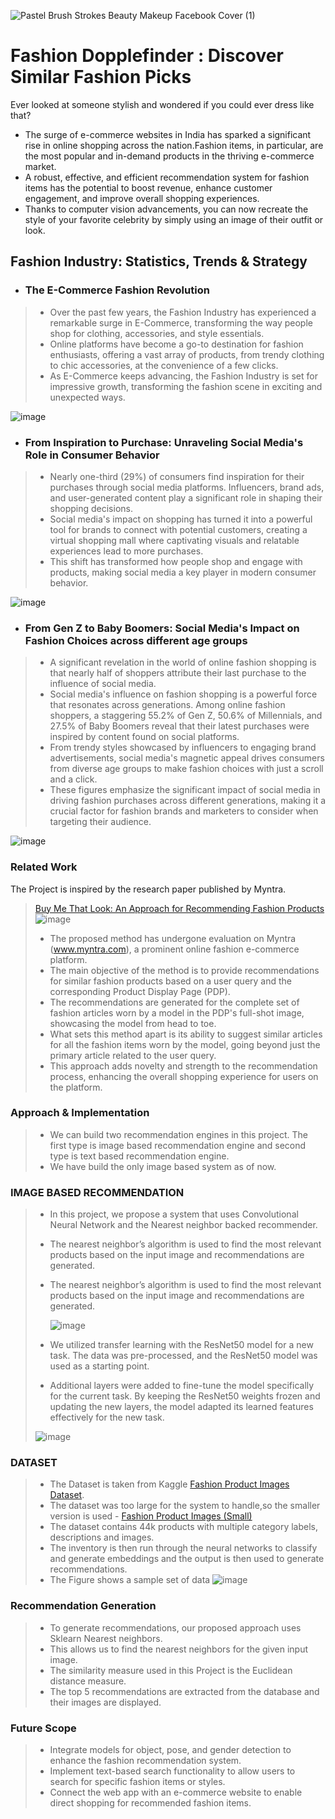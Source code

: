 ![Pastel Brush Strokes Beauty Makeup Facebook Cover (1)](https://github.com/MUSKAN1903/Fashion-Dopplefinder/assets/70433658/dd6277dc-afa8-4dfa-9239-b00d00e69553)


# Fashion Dopplefinder : Discover Similar Fashion Picks
Ever looked at someone stylish and wondered if you could ever dress like that?

 - The surge of e-commerce websites in India has sparked a significant rise in online shopping across the nation.Fashion items, in particular, are the most popular and in-demand products in the thriving e-commerce market.
 - A robust, effective, and efficient recommendation system for fashion items has the potential to boost revenue, enhance customer engagement, and improve overall shopping experiences.
 - Thanks to computer vision advancements, you can now recreate the style of your favorite celebrity by simply using an image of their outfit or look.

## Fashion Industry: Statistics, Trends & Strategy

- ### The E-Commerce Fashion Revolution
> - Over the past few years, the Fashion Industry has experienced a remarkable surge in E-Commerce, transforming the way people shop for clothing, accessories, and style essentials.
> - Online platforms have become a go-to destination for fashion enthusiasts, offering a vast array of products, from trendy clothing to chic accessories, at the convenience of a few clicks.
> - As E-Commerce keeps advancing, the Fashion Industry is set for impressive growth, transforming the fashion scene in exciting and unexpected ways.

 ![image](https://github.com/MUSKAN1903/Fashion-Dopplefinder/assets/70433658/7b6316fc-64ac-429d-8395-6ede3321c48c)

- ### From Inspiration to Purchase: Unraveling Social Media's Role in Consumer Behavior
> - Nearly one-third (29%) of consumers find inspiration for their purchases through social media platforms. Influencers, brand ads, and user-generated content play a significant role in shaping their shopping decisions.
> - Social media's impact on shopping has turned it into a powerful tool for brands to connect with potential customers, creating a virtual shopping mall where captivating visuals and relatable experiences lead to more purchases.
> - This shift has transformed how people shop and engage with products, making social media a key player in modern consumer behavior.

![image](https://github.com/MUSKAN1903/Fashion-Dopplefinder/assets/70433658/1412006f-c92b-4244-8e90-768e93873e46)

- ### From Gen Z to Baby Boomers: Social Media's Impact on Fashion Choices across different age groups
> - A significant revelation in the world of online fashion shopping is that nearly half of shoppers attribute their last purchase to the influence of social media.
> - Social media's influence on fashion shopping is a powerful force that resonates across generations. Among online fashion shoppers, a staggering 55.2% of Gen Z, 50.6% of Millennials, and 27.5% of Baby Boomers reveal that their latest purchases were inspired by content found on social platforms.
> - From trendy styles showcased by influencers to engaging brand advertisements, social media's magnetic appeal drives consumers from diverse age groups to make fashion choices with just a scroll and a click.
> - These figures emphasize the significant impact of social media in driving fashion purchases across different generations, making it a crucial factor for fashion brands and marketers to consider when targeting their audience.

![image](https://github.com/MUSKAN1903/Fashion-Dopplefinder/assets/70433658/98c1edf4-c6cf-4a2a-ae17-43a75df0c3a8)


### Related Work
The Project is inspired by the research paper published by Myntra.
> [Buy Me That Look: An Approach for Recommending Fashion Products](https://arxiv.org/pdf/2008.11638.pdf)
![image](https://github.com/MUSKAN1903/Fashion-Dopplefinder/assets/70433658/6d4ff7b8-8bbb-4ffc-8218-05411af5e024)
> - The proposed method has undergone evaluation on Myntra (www.myntra.com), a prominent online fashion e-commerce platform.
> - The main objective of the method is to provide recommendations for similar fashion products based on a user query and the corresponding Product Display Page (PDP).
> - The recommendations are generated for the complete set of fashion articles worn by a model in the PDP's full-shot image, showcasing the model from head to toe.
> - What sets this method apart is its ability to suggest similar articles for all the fashion items worn by the model, going beyond just the primary article related to the user query.
> - This approach adds novelty and strength to the recommendation process, enhancing the overall shopping experience for users on the platform.

### Approach & Implementation
> - We can build two recommendation engines in this project. The first type is image based recommendation engine and second type is text based recommendation engine.
> - We have build the only image based system as of now.

### IMAGE BASED RECOMMENDATION
> - In this project, we propose a system that uses Convolutional Neural Network and the Nearest neighbor backed recommender.
> - The nearest neighbor’s algorithm is used to find the most relevant products based on the input image and recommendations are generated.
> - The nearest neighbor’s algorithm is used to find the most relevant products based on the input image and recommendations are generated.
>   
>   ![image](https://github.com/MUSKAN1903/Fashion-Dopplefinder/assets/70433658/54a645e6-65a6-4779-985b-29c3bc4c79c5)
> - We utilized transfer learning with the ResNet50 model for a new task. The data was pre-processed, and the ResNet50 model was used as a starting point.
> - Additional layers were added to fine-tune the model specifically for the current task. By keeping the ResNet50 weights frozen and updating the new layers, the model adapted its learned features effectively for the new task.
>   
> ![image](https://github.com/MUSKAN1903/Fashion-Dopplefinder/assets/70433658/e723ad03-3493-4125-b74f-bedb180267d8)

### DATASET
> - The Dataset is taken from Kaggle [Fashion Product Images Dataset](https://www.kaggle.com/datasets/paramaggarwal/fashion-product-images-dataset).
> - The dataset was too large for the system to handle,so the smaller version is used - [Fashion Product Images (Small)](https://www.kaggle.com/datasets/paramaggarwal/fashion-product-images-small)
> - The dataset contains 44k products with multiple category labels, descriptions and images.
> - The inventory is then run through the neural networks to classify and generate embeddings and the output is then used to generate recommendations. 
> - The Figure shows a sample set of data
> ![image](https://github.com/MUSKAN1903/Fashion-Dopplefinder/assets/70433658/bfc29745-8fa8-42aa-9e8b-82fcdb17788f)


### Recommendation Generation
> - To generate recommendations, our proposed approach uses Sklearn Nearest neighbors.
> - This allows us to find the nearest neighbors for the given input image.
> - The similarity measure used in this Project is the Euclidean distance measure.
> - The top 5 recommendations are extracted from the database and their images are displayed.

### Future Scope
> - Integrate models for object, pose, and gender detection to enhance the fashion recommendation system.
> - Implement text-based search functionality to allow users to search for specific fashion items or styles.
> - Connect the web app with an e-commerce website to enable direct shopping for recommended fashion items.





























